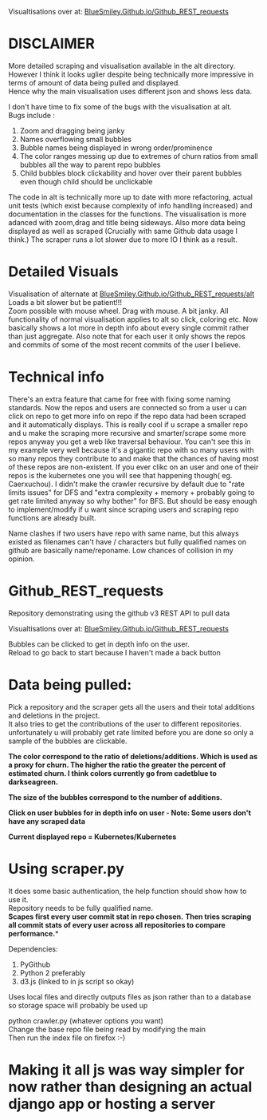 Visualtisations over at: [BlueSmiley.Github.io/Github_REST_requests](https://bluesmiley.github.io/Github_REST_requests/)
# DISCLAIMER
More detailed scraping and visualisation available in the alt directory.    
However I think it looks uglier despite being technically more impressive in terms of amount of data being pulled and displayed.      
Hence why the main visualisation uses different json and shows less data.    

I don't have time to fix some of the bugs with the visualisation at alt.       
Bugs include : 
1. Zoom and dragging being janky
2. Names overflowing small bubbles
3. Bubble names being displayed in wrong order/prominence
4. The color ranges messing up due to extremes of churn ratios from small bubbles all the way to parent repo bubbles
5. Child bubbles block clickability and hover over their parent bubbles even though child should be unclickable

The code in alt is technically more up to date with more refactoring, actual unit tests (which exist because complexity of info handling increased) and documentation in the classes for the functions. The visualisation is more adanced with zoom,drag and title being sideways. Also more data being displayed as well as scraped (Crucially with same Github data usage I think.) The scraper runs a lot slower due to more IO I think as a result.

# Detailed Visuals
Visualisation of alternate at [BlueSmiley.Github.io/Github_REST_requests/alt](https://bluesmiley.github.io/Github_REST_requests/alt)
Loads a bit slower but be patient!!!    
Zoom possible with mouse wheel. Drag with mouse. A bit janky. All functionality of normal visualisation applies to alt so click, coloring etc. Now basically shows a lot more in depth info about every single commit rather than just aggregate. Also note that for each user it only shows the repos and commits of some of the most recent commits of the user I believe.

# Technical info
There's an extra feature that came for free with fixing some naming standards. Now the repos and users are connected so from a user u can click on repo to get more info on repo if the repo data had been scraped and it automatically displays. This is really cool if u scrape a smaller repo and u make the scraping more recursive and smarter/scrape some more repos anyway you get a web like traversal behaviour. You can't see this in my example very well because it's a gigantic repo with so many users with so many repos they contribute to and make that the chances of having most of these repos are non-existent. If you ever clikc on an user and one of their repos is the kubernetes one you will see that happening though( eg. Caerxuchou). I didn't make the crawler recursive by default due to "rate limits issues" for DFS and "extra complexity + memory + probably going to get rate limited anyway so why bother" for BFS. But should be easy enough to implement/modify if u want since scraping users and scraping repo functions are already built.

Name clashes if two users have repo with same name, but this always existed as filenames can't have / characters but fully qualified names on github are basically name/reponame. Low chances of collision in my opinion.

# Github_REST_requests
Repository demonstrating using the github v3 REST API to pull data

Visualtisations over at: [BlueSmiley.Github.io/Github_REST_requests](https://bluesmiley.github.io/Github_REST_requests/)

Bubbles can be clicked to get in depth info on the user.  
Reload to go back to start because I haven't made a back button  

# Data being pulled:
Pick a repository and the scraper gets all the users and their total additions and deletions in the project.  
It also tries to get the contributions of the user to different repositories. unfortunately u will probably get rate limited before you are done so only a sample of the bubbles are clickable.

**The color correspond to the ratio of deletions/additions. Which is used as a proxy for churn. The higher the ratio the greater the percent of estimated churn. I think colors currently go from cadetblue to darkseagreen.**

**The size of the bubbles correspond to the number of additions.**

**Click on user bubbles for in depth info on user - Note: Some users don't have any scraped data**

**Current displayed repo = Kubernetes/Kubernetes**

# Using scraper.py
It does some basic authentication, the help function should show how to use it.  
Repository needs to be fully qualified name.  
**Scapes first every user commit stat in repo chosen.**
**Then tries scraping all commit stats of every user across all repositories to compare performance.***

Dependencies:
1. PyGithub
2. Python 2 preferably
3. d3.js (linked to in js script so okay)

Uses local files and directly outputs files as json rather than to a database so storage space will probably be used up

python crawler.py (whatever options you want)  
Change the base repo file being read by modifying the main  
Then run the index file on firefox :-)  

# Making it all js was way simpler for now rather than designing an actual django app or hosting a server
